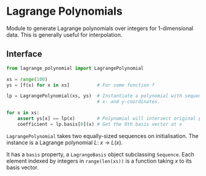 # Lagrange Polynomials

Module to generate Lagrange polynomials over integers for 1-dimensional data.
This is generally useful for interpolation.

## Interface

```python
from lagrange_polynomial import LagrangePolynomial

xs = range(100)
ys = [f(x) for x in xs]          # For some function f

lp = LagrangePolynomial(xs, ys)  # Instantiate a polynomial with sequences of
                                 # x- and y-coordinates.

for x in xs:
    assert ys[x] == lp(x)        # Polynomial will intersect original points
    coefficient = lp.basis[0](x) # Get the 0th basis vector at x
```

`LagrangePolynomial` takes two equally-sized sequences on initialisation.
The instance is a Lagrange polynomial _L_: _x_ -> _L_(_x_).

It has a `basis` property, a `LagrangeBasis` object subclassing `Sequence`.
Each element indexed by integers in `range(len(xs))` is a function taking _x_ to its basis vector.
